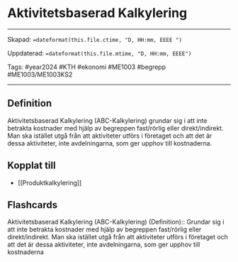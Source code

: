# Aktivitetsbaserad Kalkylering

---
Skapad: `=dateformat(this.file.ctime, "D, HH:mm, EEEE ")`

Uppdaterad: `=dateformat(this.file.mtime, "D, HH:mm, EEEE")`

Tags: #year2024 #KTH #ekonomi #ME1003 #begrepp #ME1003/ME1003KS2

---

## Definition

Aktivitetsbaserad Kalkylering (ABC-Kalkylering) grundar sig i att inte betrakta kostnader med hjälp av begreppen fast/rörlig eller direkt/indirekt. Man ska istället utgå från att aktiviteter utförs i företaget och att det är dessa aktiviteter, inte avdelningarna, som ger upphov till kostnaderna.

## Kopplat till

- [[Produktkalkylering]]

## Flashcards

Aktivitetsbaserad Kalkylering (ABC-Kalkylering) (Definition):: Grundar sig i att inte betrakta kostnader med hjälp av begreppen fast/rörlig eller direkt/indirekt. Man ska istället utgå från att aktiviteter utförs i företaget och att det är dessa aktiviteter, inte avdelningarna, som ger upphov till kostnaderna
<!--SR:!2024-02-28,4,230!2024-04-10,3,268-->
